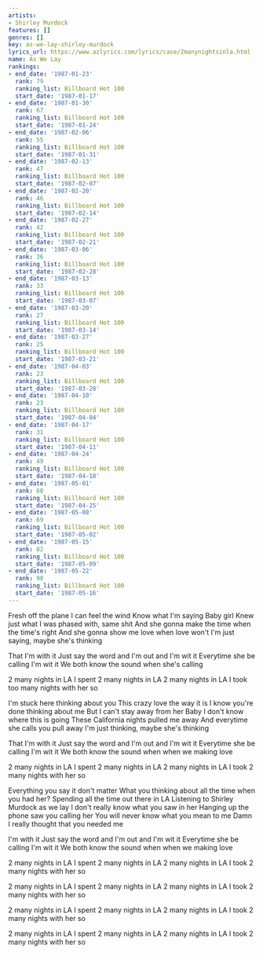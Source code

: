 ```yaml
---
artists:
- Shirley Murdock
features: []
genres: []
key: as-we-lay-shirley-murdock
lyrics_url: https://www.azlyrics.com/lyrics/case/2manynightsinla.html
name: As We Lay
rankings:
- end_date: '1987-01-23'
  rank: 79
  ranking_list: Billboard Hot 100
  start_date: '1987-01-17'
- end_date: '1987-01-30'
  rank: 67
  ranking_list: Billboard Hot 100
  start_date: '1987-01-24'
- end_date: '1987-02-06'
  rank: 55
  ranking_list: Billboard Hot 100
  start_date: '1987-01-31'
- end_date: '1987-02-13'
  rank: 47
  ranking_list: Billboard Hot 100
  start_date: '1987-02-07'
- end_date: '1987-02-20'
  rank: 46
  ranking_list: Billboard Hot 100
  start_date: '1987-02-14'
- end_date: '1987-02-27'
  rank: 42
  ranking_list: Billboard Hot 100
  start_date: '1987-02-21'
- end_date: '1987-03-06'
  rank: 36
  ranking_list: Billboard Hot 100
  start_date: '1987-02-28'
- end_date: '1987-03-13'
  rank: 33
  ranking_list: Billboard Hot 100
  start_date: '1987-03-07'
- end_date: '1987-03-20'
  rank: 27
  ranking_list: Billboard Hot 100
  start_date: '1987-03-14'
- end_date: '1987-03-27'
  rank: 25
  ranking_list: Billboard Hot 100
  start_date: '1987-03-21'
- end_date: '1987-04-03'
  rank: 23
  ranking_list: Billboard Hot 100
  start_date: '1987-03-28'
- end_date: '1987-04-10'
  rank: 23
  ranking_list: Billboard Hot 100
  start_date: '1987-04-04'
- end_date: '1987-04-17'
  rank: 31
  ranking_list: Billboard Hot 100
  start_date: '1987-04-11'
- end_date: '1987-04-24'
  rank: 49
  ranking_list: Billboard Hot 100
  start_date: '1987-04-18'
- end_date: '1987-05-01'
  rank: 60
  ranking_list: Billboard Hot 100
  start_date: '1987-04-25'
- end_date: '1987-05-08'
  rank: 69
  ranking_list: Billboard Hot 100
  start_date: '1987-05-02'
- end_date: '1987-05-15'
  rank: 82
  ranking_list: Billboard Hot 100
  start_date: '1987-05-09'
- end_date: '1987-05-22'
  rank: 98
  ranking_list: Billboard Hot 100
  start_date: '1987-05-16'
---
```


Fresh off the plane
I can feel the wind
Know what I'm saying
Baby girl
Knew just what I was phased with, same shit
And she gonna make the time when the time's right
And she gonna show me love when love won't
I'm just saying, maybe she's thinking

That I'm with it
Just say the word and I'm out and I'm wit it
Everytime she be calling I'm wit it
We both know the sound when she's calling

2 many nights in LA
I spent 2 many nights in LA
2 many nights in LA
I took too many nights with her so

I'm stuck here thinking about you
This crazy love the way it is
I know you're done thinking about me
But I can't stay away from her
Baby I don't know where this is going
These California nights pulled me away
And everytime she calls you pull away
I'm just thinking, maybe she's thinking

That I'm with it
Just say the word and I'm out and I'm wit it
Everytime she be calling I'm wit it
We both know the sound when when we making love

2 many nights in LA
I spent 2 many nights in LA
2 many nights in LA
I took 2 many nights with her so

Everything you say it don't matter
What you thinking about all the time when you had her?
Spending all the time out there in LA
Listening to Shirley Murdock as we lay
I don't really know what you saw in her
Hanging up the phone saw you calling her
You will never know what you mean to me
Damn I really thought that you needed me

I'm with it
Just say the word and I'm out and I'm wit it
Everytime she be calling I'm wit it
We both know the sound when when we making love

2 many nights in LA
I spent 2 many nights in LA
2 many nights in LA
I took 2 many nights with her so

2 many nights in LA
I spent 2 many nights in LA
2 many nights in LA
I took 2 many nights with her so

2 many nights in LA
I spent 2 many nights in LA
2 many nights in LA
I took 2 many nights with her so

2 many nights in LA
I spent 2 many nights in LA
2 many nights in LA
I took 2 many nights with her so



